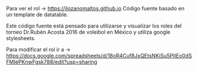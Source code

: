 Para ver el rol -> https://jlozanomaltos.github.io
Código fuente basado en un template de datatable.

Este código fuente está pensado para utilizarse y visualizar los roles del torneo Dr.Rubén Acosta 2016 de voleibol en México y utiliza google stylesheets.

Para modificar el rol ir a -> https://docs.google.com/spreadsheets/d/18oR4Cuf8JxQEtsNKiSu5PIIEo0dSFMIePKnwFgsk788/edit?usp=sharing
